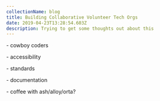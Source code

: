 ```yaml
---
collectionName: blog
title: Building Collaborative Volunteer Tech Orgs
date: 2019-04-23T13:28:54.603Z
description: Trying to get some thoughts out about this
---
```

\- cowboy coders

\- accessibility

\- standards

\- documentation

\- coffee with ash/alloy/orta?
